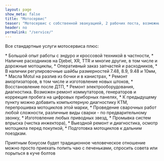 ```yaml
---
layout: page
show_meta: false
title: "Мотосервис"
teaser: "Мотосервис с собственной эвакуацией, 2 рабочих поста, возможны мелкие токарные работы."
header: no
permalink: "/service/"
---
```

Все стандартные услуги мотосервиса плюс:

<div markdown="1">
* Большой опыт работы с эндуро и кроссовой техникой в частности,
* Наличие расходников на Djebel, XR, TTR и многие другие, в том числе и дорожные мотоциклы,
* Оперативный заказ запчастей и расходников,
* В наличии регулировочные шайбы размерностей 7.48, 8.9, 9.48 и 10мм,
* Масла Motul на разлив из бочки и в канистрах,
* Ремонт амортизаторов, в том числе и изготовление новых штоков,
* Восстановление после ДТП,
* Ремонт электрооборудования, диагностика. Возможен ремонт коммутаторов, генераторов и коррекция пробега на цифровых приборных панелях,
* К предыдущему пункту можно добавить компьютерную диагностику КТМ, перепрошивка мотоциклов этой марки,
* Проведение сварочных работ любой сложности, различные виды сварки - по предварительному звонку,
* Изготовление любых приводных звезд,
* Промывка систем впрыска (чистка инжектора),
* Выездной ремонт и диагностика, осмотр мотоцикла перед покупкой,
* Подготовка мотоциклов к дальним поездкам.
</div>

Приятным бонусом будет традиционное человеческое отношение можно просто приехать попить чаю с печеньками, спросить совета или порыться в куче болтов